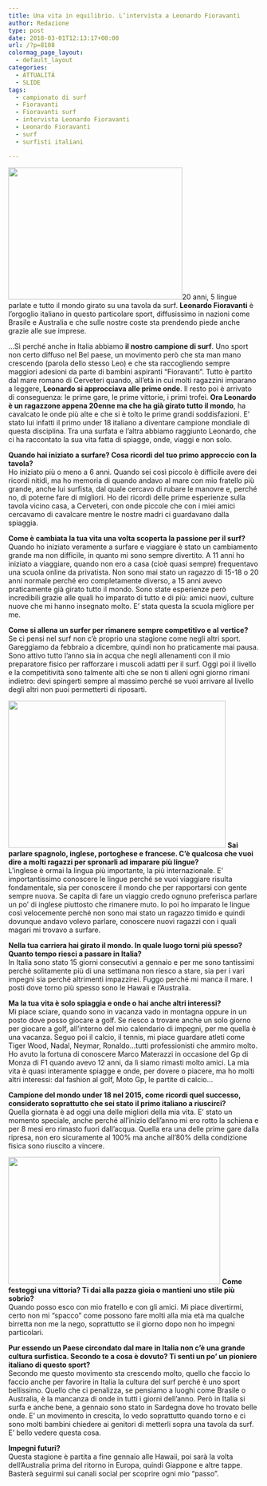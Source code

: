 ```yaml
---
title: Una vita in equilibrio. L’intervista a Leonardo Fioravanti
author: Redazione
type: post
date: 2018-03-01T12:13:17+00:00
url: /?p=8108
colormag_page_layout:
  - default_layout
categories:
  - ATTUALITÀ
  - SLIDE
tags:
  - campionato di surf
  - Fioravanti
  - Fioravanti surf
  - intervista Leonardo Fioravanti
  - Leonardo Fioravanti
  - surf
  - surfisti italiani

---
```

<img decoding="async" loading="lazy" class=" wp-image-8112 alignleft" src="https://progressonline.it/wp-content/uploads/2018/02/fioravanti_laurent-masurel-kTWB-U43230701840771AVF-1224x916@Corriere-Web-Roma-593x443-300x224.jpg" alt="" width="349" height="265" />20 anni, 5 lingue parlate e tutto il mondo girato su una tavola da surf. **Leonardo Fioravanti** è l’orgoglio italiano in questo particolare sport, diffusissimo in nazioni come Brasile e Australia e che sulle nostre coste sta prendendo piede anche grazie alle sue imprese.

…Sì perché anche in Italia abbiamo **il nostro campione di surf**. Uno sport non certo diffuso nel Bel paese, un movimento però che sta man mano crescendo (parola dello stesso Leo) e che sta raccogliendo sempre maggiori adesioni da parte di bambini aspiranti “Fioravanti”. Tutto è partito dal mare romano di Cerveteri quando, all’età in cui molti ragazzini imparano a leggere, **Leonardo si approcciava alle prime onde**. Il resto poi è arrivato di conseguenza: le prime gare, le prime vittorie, i primi trofei. **Ora Leonardo è un ragazzone appena 20enne ma che ha già girato tutto il mondo**, ha cavalcato le onde più alte e che si è tolto le prime grandi soddisfazioni. E’ stato lui infatti il primo under 18 italiano a diventare campione mondiale di questa disciplina. Tra una surfata e l’altra abbiamo raggiunto Leonardo, che ci ha raccontato la sua vita fatta di spiagge, onde, viaggi e non solo.

**Quando hai iniziato a surfare? Cosa ricordi del tuo primo approccio con la tavola?**  
Ho iniziato più o meno a 6 anni. Quando sei così piccolo è difficile avere dei ricordi nitidi, ma ho memoria di quando andavo al mare con mio fratello più grande, anche lui surfista, dal quale cercavo di rubare le manovre e, perché no, di poterne fare di migliori. Ho dei ricordi delle prime esperienze sulla tavola vicino casa, a Cerveteri, con onde piccole che con i miei amici cercavamo di cavalcare mentre le nostre madri ci guardavano dalla spiaggia.

**Come è cambiata la tua vita una volta scoperta la passione per il surf?**  
Quando ho iniziato veramente a surfare e viaggiare è stato un cambiamento grande ma non difficile, in quanto mi sono sempre divertito. A 11 anni ho iniziato a viaggiare, quando non ero a casa (cioè quasi sempre) frequentavo una scuola online da privatista. Non sono mai stato un ragazzo di 15-18 o 20 anni normale perché ero completamente diverso, a 15 anni avevo praticamente già girato tutto il mondo. Sono state esperienze però incredibili grazie alle quali ho imparato di tutto e di più: amici nuovi, culture nuove che mi hanno insegnato molto. E’ stata questa la scuola migliore per me.

**Come si allena un surfer per rimanere sempre competitivo e al vertice?**  
Se ci pensi nel surf non c’è proprio una stagione come negli altri sport. Gareggiamo da febbraio a dicembre, quindi non ho praticamente mai pausa. Sono attivo tutto l’anno sia in acqua che negli allenamenti con il mio preparatore fisico per rafforzare i muscoli adatti per il surf. Oggi poi il livello e la competitività sono talmente alti che se non ti alleni ogni giorno rimani indietro: devi spingerti sempre al massimo perché se vuoi arrivare al livello degli altri non puoi permetterti di riposarti.  
<!--nextpage-->

  
<img decoding="async" loading="lazy" class=" wp-image-8109 alignleft" src="https://progressonline.it/wp-content/uploads/2018/02/leonardo_fioravanti-300x188.jpg" alt="" width="436" height="295" /> **Sai parlare spagnolo, inglese, portoghese e francese. C’è qualcosa che vuoi dire a molti ragazzi per spronarli ad imparare più lingue?**  
L’inglese è ormai la lingua più importante, la più internazionale. E’ importantissimo conoscere le lingue perché se vuoi viaggiare risulta fondamentale, sia per conoscere il mondo che per rapportarsi con gente sempre nuova. Se capita di fare un viaggio credo ognuno preferisca parlare un po’ di inglese piuttosto che rimanere muto. Io poi ho imparato le lingue così velocemente perché non sono mai stato un ragazzo timido e quindi dovunque andavo volevo parlare, conoscere nuovi ragazzi con i quali magari mi trovavo a surfare.

**Nella tua carriera hai girato il mondo. In quale luogo torni più spesso? Quanto tempo riesci a passare in Italia?**  
In Italia sono stato 15 giorni consecutivi a gennaio e per me sono tantissimi perché solitamente più di una settimana non riesco a stare, sia per i vari impegni sia perché altrimenti impazzirei. Fuggo perché mi manca il mare. I posti dove torno più spesso sono le Hawaii e l’Australia.

**Ma la tua vita è solo spiaggia e onde o hai anche altri interessi?**  
Mi piace sciare, quando sono in vacanza vado in montagna oppure in un posto dove posso giocare a golf. Se riesco a trovare anche un solo giorno per giocare a golf, all’interno del mio calendario di impegni, per me quella è una vacanza. Seguo poi il calcio, il tennis, mi piace guardare atleti come Tiger Wood, Nadal, Neymar, Ronaldo…tutti professionisti che ammiro molto. Ho avuto la fortuna di conoscere Marco Materazzi in occasione del Gp di Monza di F1 quando avevo 12 anni, da lì siamo rimasti molto amici. La mia vita è quasi interamente spiagge e onde, per dovere o piacere, ma ho molti altri interessi: dal fashion al golf, Moto Gp, le partite di calcio…

**Campione del mondo under 18 nel 2015, come ricordi quel successo, considerato soprattutto che sei stato il primo italiano a riuscirci?**  
Quella giornata è ad oggi una delle migliori della mia vita. E’ stato un momento speciale, anche perché all’inizio dell’anno mi ero rotto la schiena e per 8 mesi ero rimasto fuori dall’acqua. Quella era una delle prime gare dalla ripresa, non ero sicuramente al 100% ma anche all’80% della condizione fisica sono riuscito a vincere.  
<!--nextpage-->

  
<img decoding="async" loading="lazy" class=" wp-image-8110 alignleft" src="https://progressonline.it/wp-content/uploads/2018/02/fioravanti-300x168.jpg" alt="" width="425" height="255" /> **Come festeggi una vittoria? Ti dai alla pazza gioia o mantieni uno stile più sobrio?**  
Quando posso esco con mio fratello e con gli amici. Mi piace divertirmi, certo non mi “spacco” come possono fare molti alla mia età ma qualche birretta non me la nego, soprattutto se il giorno dopo non ho impegni particolari.

**Pur essendo un Paese circondato dal mare in Italia non c’è una grande cultura surfistica. Secondo te a cosa è dovuto? Ti senti un po’ un pioniere italiano di questo sport?**  
Secondo me questo movimento sta crescendo molto, quello che faccio lo faccio anche per favorire in Italia la cultura del surf perché è uno sport bellissimo. Quello che ci penalizza, se pensiamo a luoghi come Brasile o Australia, è la mancanza di onde in tutti i giorni dell’anno. Però in Italia si surfa e anche bene, a gennaio sono stato in Sardegna dove ho trovato belle onde. E’ un movimento in crescita, lo vedo soprattutto quando torno e ci sono molti bambini chiedere ai genitori di metterli sopra una tavola da surf. E’ bello vedere questa cosa.

**Impegni futuri?**  
Questa stagione è partita a fine gennaio alle Hawaii, poi sarà la volta dell’Australia prima del ritorno in Europa, quindi Giappone e altre tappe. Basterà seguirmi sui canali social per scoprire ogni mio “passo”.